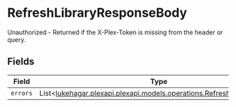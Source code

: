 # RefreshLibraryResponseBody

Unauthorized - Returned if the X-Plex-Token is missing from the header or query.


## Fields

| Field                                                                                                                     | Type                                                                                                                      | Required                                                                                                                  | Description                                                                                                               |
| ------------------------------------------------------------------------------------------------------------------------- | ------------------------------------------------------------------------------------------------------------------------- | ------------------------------------------------------------------------------------------------------------------------- | ------------------------------------------------------------------------------------------------------------------------- |
| `errors`                                                                                                                  | List<[lukehagar.plexapi.plexapi.models.operations.RefreshLibraryErrors](../../models/operations/RefreshLibraryErrors.md)> | :heavy_minus_sign:                                                                                                        | N/A                                                                                                                       |